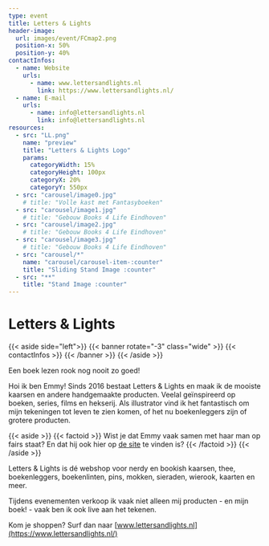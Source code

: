 ```yaml
---
type: event
title: Letters & Lights
header-image:
  url: images/event/FCmap2.png
  position-x: 50%
  position-y: 40%
contactInfos:
  - name: Website
    urls:
      - name: www.lettersandlights.nl
        link: https://www.lettersandlights.nl/
  - name: E-mail
    urls:
      - name: info@lettersandlights.nl
        link: info@lettersandlights.nl
resources:
  - src: "LL.png"
    name: "preview"
    title: "Letters & Lights Logo"
    params:
      categoryWidth: 15%
      categoryHeight: 100px
      categoryX: 20%
      categoryY: 550px
  - src: "carousel/image0.jpg"
    # title: "Volle kast met Fantasyboeken"
  - src: "carousel/image1.jpg"
    # title: "Gebouw Books 4 Life Eindhoven"
  - src: "carousel/image2.jpg"
    # title: "Gebouw Books 4 Life Eindhoven"
  - src: "carousel/image3.jpg"
    # title: "Gebouw Books 4 Life Eindhoven"
  - src: "carousel/*"
    name: "carousel/carousel-item-:counter"
    title: "Sliding Stand Image :counter"
  - src: "**"
    title: "Stand Image :counter"
---
```


# Letters & Lights
{{< aside side="left">}}
  {{< banner rotate="-3" class="wide" >}}
      {{< contactInfos >}}
  {{< /banner >}}
{{< /aside >}}

Een boek lezen rook nog nooit zo goed!

Hoi ik ben Emmy! Sinds 2016 bestaat Letters & Lights en maak ik de mooiste kaarsen en andere handgemaakte producten. Veelal geïnspireerd op boeken, series, films en hekserij. Als illustrator vind ik het fantastisch om mijn tekeningen tot leven te zien komen, of het nu boekenleggers zijn of grotere producten.

{{< aside >}}
    {{< factoid >}}
        Wist je dat Emmy vaak samen met haar man op fairs staat? En dat hij ook hier op <a href="/event-2021/larp-en-roleplay/dungeons-en-dice">de site</a> te vinden is?
    {{< /factoid >}}
{{< /aside >}}

Letters & Lights is dé webshop voor nerdy en bookish kaarsen, thee, boekenleggers, boekenlinten, pins, mokken, sieraden, wierook, kaarten en meer.

Tijdens evenementen verkoop ik vaak niet alleen mij producten - en mijn boek! - vaak ben ik ook live aan het tekenen.

Kom je shoppen? Surf dan naar [www.lettersandlights.nl](https://www.lettersandlights.nl/)

